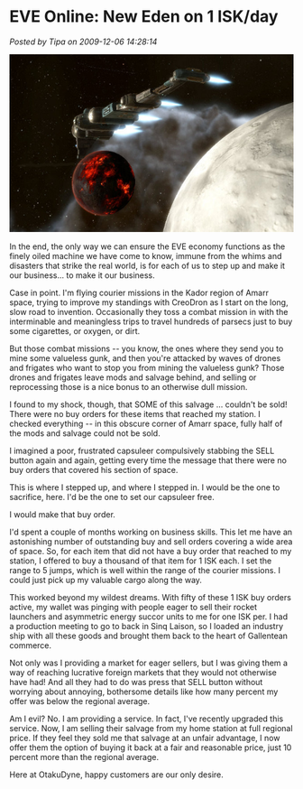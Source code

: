 # EVE Online: New Eden on 1 ISK/day

*Posted by Tipa on 2009-12-06 14:28:14*

![Intergalactic Traders, AWAY!](../uploads/2009/12/1ISK.jpg "Intergalactic Traders, AWAY!")

In the end, the only way we can ensure the EVE economy functions as the finely oiled machine we have come to know, immune from the whims and disasters that strike the real world, is for each of us to step up and make it our business... to make it our business.

Case in point. I'm flying courier missions in the Kador region of Amarr space, trying to improve my standings with CreoDron as I start on the long, slow road to invention. Occasionally they toss a combat mission in with the interminable and meaningless trips to travel hundreds of parsecs just to buy some cigarettes, or oxygen, or dirt.

But those combat missions -- you know, the ones where they send you to mine some valueless gunk, and then you're attacked by waves of drones and frigates who want to stop you from mining the valueless gunk? Those drones and frigates leave mods and salvage behind, and selling or reprocessing those is a nice bonus to an otherwise dull mission.

I found to my shock, though, that SOME of this salvage ... couldn't be sold! There were no buy orders for these items that reached my station. I checked everything -- in this obscure corner of Amarr space, fully half of the mods and salvage could not be sold.

I imagined a poor, frustrated capsuleer compulsively stabbing the SELL button again and again, getting every time the message that there were no buy orders that covered his section of space.

This is where I stepped up, and where I stepped in. I would be the one to sacrifice, here. I'd be the one to set our capsuleer free.

I would make that buy order.

I'd spent a couple of months working on business skills. This let me have an astonishing number of outstanding buy and sell orders covering a wide area of space. So, for each item that did not have a buy order that reached to my station, I offered to buy a thousand of that item for 1 ISK each. I set the range to 5 jumps, which is well within the range of the courier missions. I could just pick up my valuable cargo along the way.

This worked beyond my wildest dreams. With fifty of these 1 ISK buy orders active, my wallet was pinging with people eager to sell their rocket launchers and asymmetric energy succor units to me for one ISK per. I had a production meeting to go to back in Sinq Laison, so I loaded an industry ship with all these goods and brought them back to the heart of Gallentean commerce.

Not only was I providing a market for eager sellers, but I was giving them a way of reaching lucrative foreign markets that they would not otherwise have had! And all they had to do was press that SELL button without worrying about annoying, bothersome details like how many percent my offer was below the regional average.

Am I evil? No. I am providing a service. In fact, I've recently upgraded this service. Now, I am selling their salvage from my home station at full regional price. If they feel they sold me that salvage at an unfair advantage, I now offer them the option of buying it back at a fair and reasonable price, just 10 percent more than the regional average.

Here at OtakuDyne, happy customers are our only desire.

